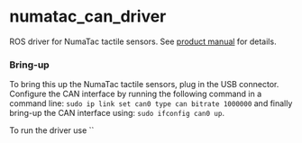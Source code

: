 numatac_can_driver
==================

ROS driver for NumaTac tactile sensors. See [product manual][1] for details.

### Bring-up ###
To bring this up the NumaTac tactile sensors, plug in the USB connector.  Configure the CAN interface by running the following command in a command line: 
`sudo ip link set can0 type can bitrate 1000000` 
and finally bring-up the CAN interface using: `sudo ifconfig can0 up`.

To run the driver use ``

[1]: www.syntouchllc.com/Products/NumaTac/_media/NumaTac_Product_Manual.pdf
